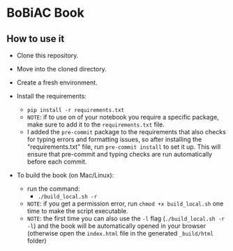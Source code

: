 # BoBiAC Book

## How to use it

- Clone this repository.

- Move into the cloned directory.

- Create a fresh environment.

- Install the requirements:
  - `pip install -r requirements.txt`
  - `NOTE`: if to use on of your notebook you require a specific package, make sure to add it to the `requirements.txt` file.
  - I added the `pre-commit` package to the requirements that also checks for typing errors and formatting issues, so after installing the "requirements.txt" file, run `pre-commit install` to set it up. This will ensure that pre-commit and typing checks are run automatically before each commit.

- To build the book (on Mac/Linux):
  - run the command:
    - `./build_local.sh -r`
  - `NOTE`: if you get a permission error, run `chmod +x build_local.sh` one time to make the script executable.
  - `NOTE`: the first time you can also use the `-l` flag (`./build_local.sh -r -l`) and the book will be automatically opened in your browser (otherwise open the `index.html` file in the generated `_build/html` folder)
